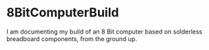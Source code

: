 # 8BitComputerBuild
I am documenting my build of an 8 Bit computer based on solderless breadboard components, from the ground up.

